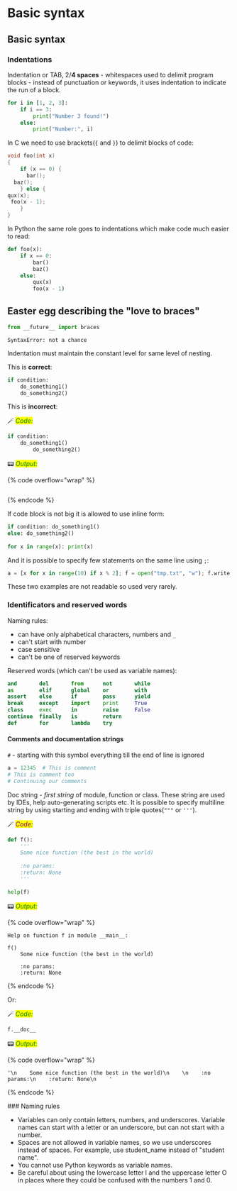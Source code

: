 # Basic syntax

## Basic syntax

### Indentations

Indentation or TAB, 2/**4 spaces** - whitespaces used to delimit program blocks - instead of punctuation or keywords, it uses indentation to indicate the run of a block.

```python
for i in [1, 2, 3]:
    if i == 3:
        print("Number 3 found!")
    else:
        print("Number:", i)
```

In C we need to use brackets(`{` and `}`) to delimit blocks of code:

```c
void foo(int x)
{
    if (x == 0) {
      bar();
  baz();
    } else {
qux(x);
 foo(x - 1);
    }
}
```

In Python the same role goes to indentations which make code much easier to read:

```python
def foo(x):
    if x == 0:
        bar()
        baz()
    else:
        qux(x)
        foo(x - 1)
```

## Easter egg describing the "love to braces"

```py
from __future__ import braces
```

```
SyntaxError: not a chance
```

Indentation must maintain the constant level for same level of nesting.

This is **correct**:

```python
if condition:
    do_something1()
    do_something2()
```

This is **incorrect**:

🪄 _<mark style="color:green;">Code:</mark>_

```python
if condition:
    do_something1()
        do_something2()
```

📟 _<mark style="color:green;">Output:</mark>_

{% code overflow="wrap" %}
```
```
{% endcode %}

If code block is not big it is allowed to use inline form:

```python
if condition: do_something1()
else: do_something2()
    
for x in range(x): print(x)
```

And it is possible to specify few statements on the same line using `;`:

```python
a = [x for x in range(10) if x % 2]; f = open("tmp.txt", "w"); f.write(a); f.close()
```

These two examples are not readable so used very rarely.

### Identificators and reserved words

Naming rules:

* can have only alphabetical characters, numbers and `_`
* can't start with number
* case sensitive
* can't be one of reserved keywords

Reserved words (which can't be used as variable names):

```py
and       del       from      not       while    
as        elif      global    or        with     
assert    else      if        pass      yield    
break     except    import    print     True          
class     exec      in        raise     False         
continue  finally   is        return             
def       for       lambda    try
```

#### Comments and documentation strings

`#` - starting with this symbol everything till the end of line is ignored

```python
a = 12345  # This is comment
# This is comment too 
# Continuing our comments 
```

Doc string - _first string_ of module, function or class. These string are used by IDEs, help auto-generating scripts etc. It is possible to specify multiline string by using starting and ending with triple quotes(`"""` or `'''`).

🪄 _<mark style="color:purple;">Code</mark><mark style="color:green;">:</mark>_

```python
def f():
    '''
    Some nice function (the best in the world)
    
    :no params:
    :return: None
    '''

help(f)
```

📟 _<mark style="color:green;">Output:</mark>_

{% code overflow="wrap" %}
```
Help on function f in module __main__:

f()
    Some nice function (the best in the world)
    
    :no params:
    :return: None
```
{% endcode %}

Or:

🪄 _<mark style="color:green;">Code:</mark>_

```python
f.__doc__
```

📟 _<mark style="color:green;">Output:</mark>_

{% code overflow="wrap" %}
```
'\n    Some nice function (the best in the world)\n    \n    :no params:\n    :return: None\n    '
```
{% endcode %}

\### Naming rules

* Variables can only contain letters, numbers, and underscores. Variable names can start with a letter or an underscore, but can not start with a number.
* Spaces are not allowed in variable names, so we use underscores instead of spaces. For example, use student\_name instead of "student name".
* You cannot use Python keywords as variable names.
* Be careful about using the lowercase letter l and the uppercase letter O in places where they could be confused with the numbers 1 and 0.
